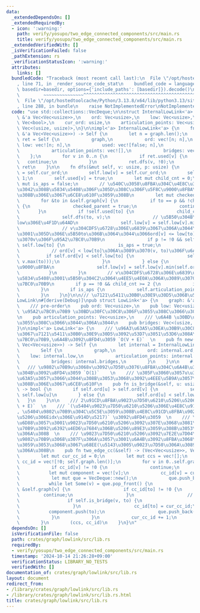 ```yaml
---
data:
  _extendedDependsOn: []
  _extendedRequiredBy:
  - icon: ':warning:'
    path: verify/yosupo/two_edge_connected_components/src/main.rs
    title: verify/yosupo/two_edge_connected_components/src/main.rs
  _extendedVerifiedWith: []
  _isVerificationFailed: false
  _pathExtension: rs
  _verificationStatusIcon: ':warning:'
  attributes:
    links: []
  bundledCode: "Traceback (most recent call last):\n  File \"/opt/hostedtoolcache/Python/3.13.8/x64/lib/python3.13/site-packages/onlinejudge_verify/documentation/build.py\"\
    , line 71, in _render_source_code_stat\n    bundled_code = language.bundle(stat.path,\
    \ basedir=basedir, options={'include_paths': [basedir]}).decode()\n          \
    \         ~~~~~~~~~~~~~~~^^^^^^^^^^^^^^^^^^^^^^^^^^^^^^^^^^^^^^^^^^^^^^^^^^^^^^^^^^^^^^^^^^\n\
    \  File \"/opt/hostedtoolcache/Python/3.13.8/x64/lib/python3.13/site-packages/onlinejudge_verify/languages/rust.py\"\
    , line 288, in bundle\n    raise NotImplementedError\nNotImplementedError\n"
  code: "use std::collections::VecDeque;\n\nstruct InternalLowLink<'a> {\n    graph:\
    \ &'a Vec<Vec<usize>>,\n    ord: Vec<usize>,\n    low: Vec<usize>,\n    used:\
    \ Vec<bool>,\n    cur_ord: usize,\n    articulation_points: Vec<usize>,\n    bridges:\
    \ Vec<(usize, usize)>,\n}\n\nimpl<'a> InternalLowLink<'a> {\n    fn build(graph:\
    \ &'a Vec<Vec<usize>>) -> Self {\n        let n = graph.len();\n        let mut\
    \ ret = Self {\n            graph,\n            ord: vec![n; n],\n           \
    \ low: vec![n; n],\n            used: vec![false; n],\n            cur_ord: 0,\n\
    \            articulation_points: vec![],\n            bridges: vec![],\n    \
    \    };\n        for v in 0..n {\n            if ret.used[v] {\n             \
    \   continue;\n            }\n            ret.dfs(v, !0);\n        }\n       \
    \ ret\n    }\n\n    fn dfs(&mut self, v: usize, p: usize) {\n        self.ord[v]\
    \ = self.cur_ord;\n        self.low[v] = self.cur_ord;\n        self.cur_ord +=\
    \ 1;\n        self.used[v] = true;\n        let mut child_cnt = 0;\n        let\
    \ mut is_aps = false;\n        // \u540C\u3058\u8FBA\u304C\u4E8C\u3064\u4EE5\u4E0A\
    \u3042\u308B\u5834\u5408\u306F\u305D\u308C\u306F\u5F8C\u9000\u8FBA\u3068\u306A\
    \u308B\u306E\u3067\u6CE8\u610F\u3059\u308B\n        let mut checked_parent = false;\n\
    \        for &to in &self.graph[v] {\n            if to == p && !checked_parent\
    \ {\n                checked_parent = true;\n                continue;\n     \
    \       }\n            if !self.used[to] {\n                child_cnt += 1;\n\
    \                self.dfs(to, v);\n                // \u5B50\u304B\u3089\u306E\
    low\u306E\u4F1D\u64AD\n                self.low[v] = self.low[v].min(self.low[to]);\n\
    \                // v\u304CDFS\u6728\u306E\u6839\u3067\u306A\u3044\u5834\u5408\
    \u3001\u305D\u306E\u5B50to\u306B\u3064\u3044\u3066ord[v] <= low[to]\u306A\u3089\
    \u3070v\u306F\u95A2\u7BC0\u70B9\n                if p != !0 && self.ord[v] <=\
    \ self.low[to] {\n                    is_aps = true;\n                }\n    \
    \            // ord[v] < low[to]\u306A\u3089\u3070(v, to)\u306F\u6A4B\n      \
    \          if self.ord[v] < self.low[to] {\n                    self.bridges.push((v.min(to),\
    \ v.max(to)));\n                }\n            } else {\n                // \u5F8C\
    \u9000\u8FBA\n                self.low[v] = self.low[v].min(self.ord[to]);\n \
    \           }\n        }\n        // v\u304CDFS\u6728\u306E\u6839\u3067\u3042\u308B\
    \u5834\u5408\u3001\u5B50\u304C2\u3064\u4EE5\u4E0A\u306A\u3089\u3070v\u306F\u95A2\
    \u7BC0\u70B9\n        if p == !0 && child_cnt >= 2 {\n            is_aps = true;\n\
    \        }\n        if is_aps {\n            self.articulation_points.push(v);\n\
    \        }\n    }\n}\n\n/// \u7121\u5411\u30B0\u30E9\u30D5\u306B\u5BFE\u3059\u308B\
    LowLink\n#[derive(Debug)]\npub struct LowLink<'a> {\n    graph: &'a Vec<Vec<usize>>,\n\
    \    /// pre-order\n    pub ord: Vec<usize>,\n    pub low: Vec<usize>,\n    ///\
    \ \u95A2\u7BC0\u70B9 \u30BD\u30FC\u30C8\u306F\u3055\u308C\u3066\u3044\u306A\u3044\
    \n    pub articulation_points: Vec<usize>,\n    /// \u6A4B \u30BD\u30FC\u30C8\u306F\
    \u3055\u308C\u3066\u3044\u306A\u3044\n    pub bridges: Vec<(usize, usize)>,\n\
    }\n\nimpl<'a> LowLink<'a> {\n    /// \u96A3\u63A5\u30EA\u30B9\u30C8\u5F62\u5F0F\
    \u3067\u7121\u5411\u30B0\u30E9\u30D5\u3092\u53D7\u3051\u53D6\u308A\u3001ord,low,\u95A2\
    \u7BC0\u70B9,\u6A4B\u3092\u8FD4\u3059 `O(V + E)`  \n    pub fn new(graph: &'a\
    \ Vec<Vec<usize>>) -> Self {\n        let internal = InternalLowLink::build(graph);\n\
    \        Self {\n            graph,\n            ord: internal.ord,\n        \
    \    low: internal.low,\n            articulation_points: internal.articulation_points,\n\
    \            bridges: internal.bridges,\n        }\n    }\n\n    #[inline]\n \
    \   /// \u9802\u70B9u\u3068v\u3092\u7D50\u3076\u8FBA\u304C\u6A4B\u304B\u3069\u3046\
    \u304B\u3092\u8FD4\u3059 `O(1)`    \n    /// \u305F\u3060\u3057u\u3068v\u304C\u96A3\
    \u63A5\u3057\u3066\u3044\u308B\u3053\u3068\u3092\u4EEE\u5B9A\u3057\u3066\u3044\
    \u308B\u306E\u3067\u6CE8\u610F\n    pub fn is_bridge(&self, u: usize, v: usize)\
    \ -> bool {\n        if self.ord[u] > self.ord[v] {\n            self.ord[v] <\
    \ self.low[u]\n        } else {\n            self.ord[u] < self.low[v]\n     \
    \   }\n    }\n\n    /// 2\u91CD\u8FBA\u9023\u7D50\u6210\u5206\u5206\u89E3 `O(V\
    \ + E)`  \n    /// `(\u5404\u9023\u7D50\u6210\u5206\u306E\u4E8C\u91CD\u914D\u5217\
    , \u5404\u9802\u70B9\u304C\u5C5E\u3059\u308B\u4E8C\u91CD\u8FBA\u9023\u7D50\u6210\
    \u5206\u306Eidx\u306E\u914D\u5217)` \u3092\u8FD4\u3059  \n    /// \u6A4B\u3092\
    \u6D88\u3057\u3001\u9023\u7D50\u6210\u5206\u3092\u307E\u3068\u3081\u308B \u9802\
    \u70B9\u3092\u6392\u4ED6\u7684\u306B\u5206\u89E3\u3059\u308B\u3053\u3068\u306B\
    \u306A\u308B  \n    /// \u9023\u7D50\u6210\u5206\u3092\u7E2E\u7D04\u3057\u3066\
    \u9802\u70B9\u3068\u307F\u306A\u3057\u3001\u6A4B\u3092\u8FBA\u3068\u307F\u306A\
    \u3059\u3053\u3068\u3067\u68EE(\u5143\u3005\u9023\u7D50\u306A\u3089\u6728)\u306B\
    \u306A\u308B\n    pub fn two_edge_cc(&self) -> (Vec<Vec<usize>>, Vec<usize>) {\n\
    \        let mut cur_cc_id = 0;\n        let mut ccs = vec![];\n        let mut\
    \ cc_id = vec![!0; self.graph.len()];\n        for v in 0..self.graph.len() {\n\
    \            if cc_id[v] != !0 {\n                continue;\n            }\n \
    \           let mut component = vec![v];\n            cc_id[v] = cur_cc_id;\n\
    \            let mut que = VecDeque::new();\n            que.push_back(v);\n \
    \           while let Some(v) = que.pop_front() {\n                for &to in\
    \ &self.graph[v] {\n                    if cc_id[to] != !0 {\n               \
    \         continue;\n                    }\n                    // \u6A4B\n  \
    \                  if self.is_bridge(v, to) {\n                        continue;\n\
    \                    }\n                    cc_id[to] = cur_cc_id;\n         \
    \           component.push(to);\n                    que.push_back(to);\n    \
    \            }\n            }\n            cur_cc_id += 1;\n            ccs.push(component);\n\
    \        }\n        (ccs, cc_id)\n    }\n}\n"
  dependsOn: []
  isVerificationFile: false
  path: crates/graph/lowlink/src/lib.rs
  requiredBy:
  - verify/yosupo/two_edge_connected_components/src/main.rs
  timestamp: '2024-10-14 21:26:28+09:00'
  verificationStatus: LIBRARY_NO_TESTS
  verifiedWith: []
documentation_of: crates/graph/lowlink/src/lib.rs
layout: document
redirect_from:
- /library/crates/graph/lowlink/src/lib.rs
- /library/crates/graph/lowlink/src/lib.rs.html
title: crates/graph/lowlink/src/lib.rs
---
```

